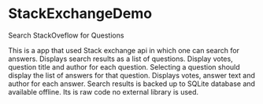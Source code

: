 # StackExchangeDemo
Search StackOveflow for Questions

This is a app that used Stack exchange api in which one can search for answers. 
Displays search results as a list of questions.
Display votes, question title and author for each question.
Selecting a question should display the list of answers for that question.
Displays votes, answer text and author for each answer.
Search results is backed up to SQLite database and available offline.
Its is raw code no external library is used.

